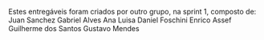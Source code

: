 Estes entregáveis foram criados por outro grupo, na sprint 1, composto de:
Juan Sanchez
Gabriel Alves
Ana Luisa
Daniel Foschini
Enrico Assef
Guilherme dos Santos
Gustavo Mendes
